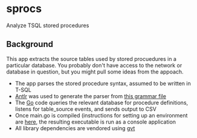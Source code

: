 # sprocs
Analyze TSQL stored procedures

## Background

This app extracts the source tables used by stored procuedures in a particular database.  You probably don't have access to the network or database in question, but you might pull some ideas from the appoach.

* The app parses the stored procedure syntax, assumed to be written in T-SQL
* [Antlr](http://www.antlr.org) was used to generate the parser from [this grammar file](https://github.com/antlr/grammars-v4/blob/master/tsql/tsql.g4)
* The [Go](https://golang.org) code queries the relevant database for procedure definitions, listens for table_source events, and sends output to CSV
* Once main.go is compiled (instructions for setting up an environment are [here](https://golang.org/doc/install), the resulting executable is run as a console application
* All library dependencies are vendored using [gvt](https://github.com/FiloSottile/gvt)
